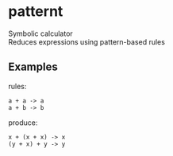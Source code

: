 # patternt  

Symbolic calculator  
Reduces expressions using pattern-based rules  

## Examples

rules:  
```
a + a -> a
a + b -> b
```
produce:
```
x + (x + x) -> x
(y + x) + y -> y
```

